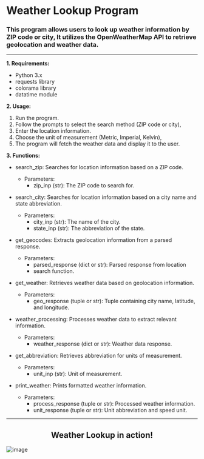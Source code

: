 # Weather Lookup Program

### This program allows users to look up weather information by ZIP code or city, It utilizes the OpenWeatherMap API to retrieve geolocation and weather data.
-----------------------------------------------------------------------------------

**1.  Requirements:**
   *	Python 3.x
   *	requests library
   *	colorama library
   *	datatime module

**2. Usage:**
  1.  Run the program.
  2.  Follow the prompts to select the search method (ZIP code or city),
  3.  Enter the location information.
  4.  Choose the unit of measurement (Metric, Imperial, Kelvin),
  5.  The program will fetch the weather data and display it to the user.

**3. Functions:**
  *	search_zip: Searches for location information based on a ZIP code.
    *  Parameters:
       * zip_inp (str): The ZIP code to search for.

  *	search_city: Searches for location information based on a city name and state abbreviation.
     *	Parameters:
         *	city_inp (str): The name of the city.
         *	state_inp (str): The abbreviation of the state.

  *	get_geocodes: Extracts geolocation information from a parsed response.
     *	Parameters:
         *	parsed_response (dict or str): Parsed response from location
         *	search function.

  *	get_weather: Retrieves weather data based on geolocation information.
     *	Parameters:
        *	geo_response (tuple or str): Tuple containing city name, latitude, and longitude.

  *	weather_processing: Processes weather data to extract relevant information.
     *	Parameters:
        *	weather_response (dict or str): Weather data response.

  *	get_abbreviation: Retrieves abbreviation for units of measurement.
     *	Parameters:
         *	unit_inp (str): Unit of measurement.

  *	 print_weather: Prints formatted weather information.
      *	Parameters:
         *	process_response (tuple or str): Processed weather information.
         *	unit_response (tuple or str): Unit abbreviation and speed unit.
  -----------------------------------------------------------------------------------
  ##	<div align="center"> Weather Lookup in action! </div>
  ![image](https://github.com/HmSalah/weather-lookup/assets/74623220/325404f3-8b5a-479a-b67b-1aab5b24ea59)

